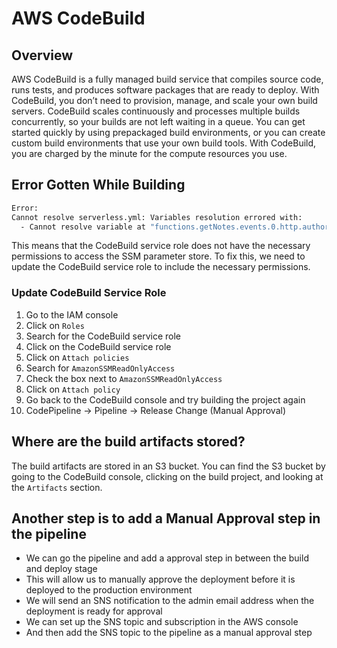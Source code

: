 # AWS CodeBuild

## Overview

AWS CodeBuild is a fully managed build service that compiles source code, runs tests, and produces software packages that are ready to deploy. With CodeBuild, you don’t need to provision, manage, and scale your own build servers. CodeBuild scales continuously and processes multiple builds concurrently, so your builds are not left waiting in a queue. You can get started quickly by using prepackaged build environments, or you can create custom build environments that use your own build tools. With CodeBuild, you are charged by the minute for the compute resources you use.

## Error Gotten While Building

```bash
Error:
Cannot resolve serverless.yml: Variables resolution errored with:
  - Cannot resolve variable at "functions.getNotes.events.0.http.authorizer.arn": User: arn:aws:sts::339713076171:assumed-role/codebuild-notes-build-dev-service-role/AWSCodeBuild-52b2d5db-dca5-4d5d-a960-48cba4461ad5 is not authorized to perform: ssm:GetParameter on resource: arn:aws:ssm:us-west-2:339713076171:parameter/notes/dev/userpoolArn because no identity-based policy allows the ssm:GetParameter action
```

This means that the CodeBuild service role does not have the necessary permissions to access the SSM parameter store. To fix this, we need to update the CodeBuild service role to include the necessary permissions.

### Update CodeBuild Service Role

1. Go to the IAM console
2. Click on `Roles`
3. Search for the CodeBuild service role
4. Click on the CodeBuild service role
5. Click on `Attach policies`
6. Search for `AmazonSSMReadOnlyAccess`
7. Check the box next to `AmazonSSMReadOnlyAccess`
8. Click on `Attach policy`
9. Go back to the CodeBuild console and try building the project again
10. CodePipeline -> Pipeline -> Release Change (Manual Approval)

## Where are the build artifacts stored?

The build artifacts are stored in an S3 bucket. You can find the S3 bucket by going to the CodeBuild console, clicking on the build project, and looking at the `Artifacts` section.

## Another step is to add a Manual Approval step in the pipeline

- We can go the pipeline and add a approval step in between the build and deploy stage
- This will allow us to manually approve the deployment before it is deployed to the production environment
- We will send an SNS notification to the admin email address when the deployment is ready for approval
- We can set up the SNS topic and subscription in the AWS console
- And then add the SNS topic to the pipeline as a manual approval step
